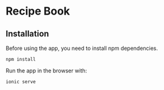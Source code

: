# Recipe Book

## Installation
Before using the app, you need to install npm dependencies. 

```
npm install
```

Run the app in the browser with:
```
ionic serve
```